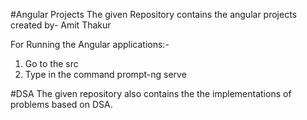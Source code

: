 #Angular Projects
The given Repository contains the angular projects 
created by- Amit Thakur

For Running the Angular applications:-
1. Go to the src
2. Type in the command prompt-ng serve

#DSA
The given repository also contains the the implementations of problems based on DSA.
